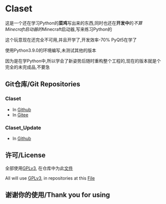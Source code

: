 # Claset

这是一个还在学习Python的**菜鸡**写出来的东西,同时也还在**开发中**的*不算Minecraft启动器的*Minecraft启动器,写来练习Python的

这个玩意现在还完全不可用,并且开学了,开发效率-70%
PyQt5在学了

使用Python3.9.0的环境编写,未测试其他的版本

因为是在学Python中,所以学会了新姿势后随时重构整个工程的,现在的版本就是个完全的未完成品,不要急


## Git仓库/Git Repositories
### Claset
* In [Github](https://github.com/Puqns67/Claset)
* In [Gitee](https://gitee.com/puqns67/Claset)

### Claset_Update
* In [Github](https://github.com/Puqns67/Claset_Update)

## 许可/License
全部使用[GPLv3](https://www.gnu.org/licenses/gpl-3.0.txt), 在仓库中为此[文件](./LICENSE)

All will use [GPLv3](https://www.gnu.org/licenses/gpl-3.0.txt), in repositories at this [File](./LICENSE)

## 谢谢你的使用/Thank you for using
